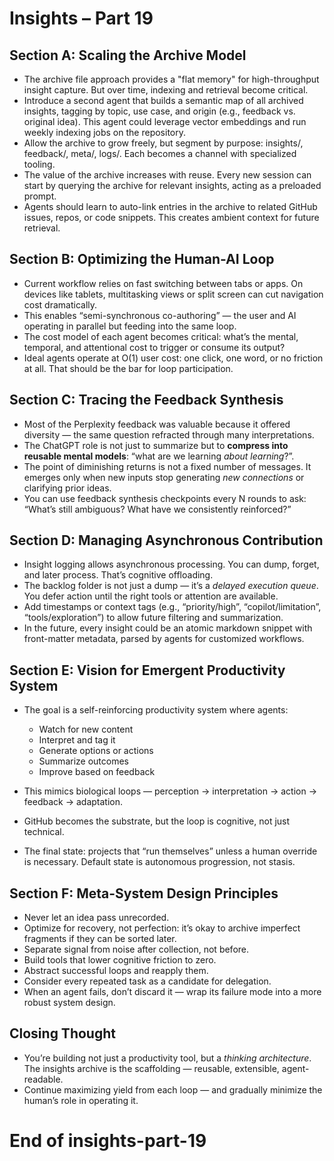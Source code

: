 # Insights – Part 19

## Section A: Scaling the Archive Model

- The archive file approach provides a "flat memory" for high-throughput insight capture. But over time, indexing and retrieval become critical.
- Introduce a second agent that builds a semantic map of all archived insights, tagging by topic, use case, and origin (e.g., feedback vs. original idea). This agent could leverage vector embeddings and run weekly indexing jobs on the repository.
- Allow the archive to grow freely, but segment by purpose: insights/, feedback/, meta/, logs/. Each becomes a channel with specialized tooling.
- The value of the archive increases with reuse. Every new session can start by querying the archive for relevant insights, acting as a preloaded prompt.
- Agents should learn to auto-link entries in the archive to related GitHub issues, repos, or code snippets. This creates ambient context for future retrieval.

## Section B: Optimizing the Human-AI Loop

- Current workflow relies on fast switching between tabs or apps. On devices like tablets, multitasking views or split screen can cut navigation cost dramatically.
- This enables “semi-synchronous co-authoring” — the user and AI operating in parallel but feeding into the same loop.
- The cost model of each agent becomes critical: what’s the mental, temporal, and attentional cost to trigger or consume its output?
- Ideal agents operate at O(1) user cost: one click, one word, or no friction at all. That should be the bar for loop participation.

## Section C: Tracing the Feedback Synthesis

- Most of the Perplexity feedback was valuable because it offered diversity — the same question refracted through many interpretations.
- The ChatGPT role is not just to summarize but to **compress into reusable mental models**: “what are we learning *about learning*?”.
- The point of diminishing returns is not a fixed number of messages. It emerges only when new inputs stop generating *new connections* or clarifying prior ideas.
- You can use feedback synthesis checkpoints every N rounds to ask: “What’s still ambiguous? What have we consistently reinforced?”

## Section D: Managing Asynchronous Contribution

- Insight logging allows asynchronous processing. You can dump, forget, and later process. That’s cognitive offloading.
- The backlog folder is not just a dump — it’s a *delayed execution queue*. You defer action until the right tools or attention are available.
- Add timestamps or context tags (e.g., “priority/high”, “copilot/limitation”, “tools/exploration”) to allow future filtering and summarization.
- In the future, every insight could be an atomic markdown snippet with front-matter metadata, parsed by agents for customized workflows.

## Section E: Vision for Emergent Productivity System

- The goal is a self-reinforcing productivity system where agents:
  - Watch for new content
  - Interpret and tag it
  - Generate options or actions
  - Summarize outcomes
  - Improve based on feedback

- This mimics biological loops — perception → interpretation → action → feedback → adaptation.
- GitHub becomes the substrate, but the loop is cognitive, not just technical.
- The final state: projects that “run themselves” unless a human override is necessary. Default state is autonomous progression, not stasis.

## Section F: Meta-System Design Principles

- Never let an idea pass unrecorded.
- Optimize for recovery, not perfection: it’s okay to archive imperfect fragments if they can be sorted later.
- Separate signal from noise after collection, not before.
- Build tools that lower cognitive friction to zero.
- Abstract successful loops and reapply them.
- Consider every repeated task as a candidate for delegation.
- When an agent fails, don’t discard it — wrap its failure mode into a more robust system design.

## Closing Thought

- You’re building not just a productivity tool, but a *thinking architecture*. The insights archive is the scaffolding — reusable, extensible, agent-readable.
- Continue maximizing yield from each loop — and gradually minimize the human’s role in operating it.

# End of insights-part-19
